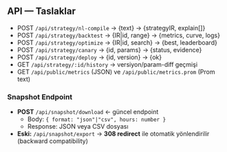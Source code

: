 ## API — Taslaklar

- POST `/api/strategy/nl-compile` → {text} → {strategyIR, explain[]}
- POST `/api/strategy/backtest` → {IR|id, range} → {metrics, curve, logs}
- POST `/api/strategy/optimize` → {IR|id, search} → {best, leaderboard}
- POST `/api/strategy/canary` → {id, params} → {status, evidence}
- POST `/api/strategy/deploy` → {id, version} → {ok}
- GET `/api/strategy/:id/history` → versiyon/param-diff geçmişi
- GET `/api/public/metrics` (JSON) ve `/api/public/metrics.prom` (Prom text)

### Snapshot Endpoint
- **POST** `/api/snapshot/download` ← güncel endpoint
  - Body: `{ format: "json"|"csv", hours: number }`
  - Response: JSON veya CSV dosyası
- **Eski:** `/api/snapshot/export` → **308 redirect** ile otomatik yönlendirilir (backward compatibility)